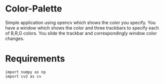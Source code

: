 # Color-Palette
Simple application using opencv which shows the color you specify. You have a window which shows the color and three trackbars to specify each of B,R,G colors. You slide the trackbar and correspondingly window color changes.

# Requirements
```
import numpy as np
import cv2 as cv
```
